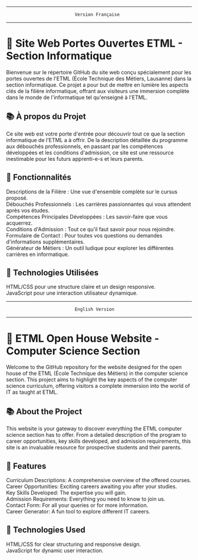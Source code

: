 ________________________________________________________________________________
                              Version Française
________________________________________________________________________________


  
# 🚀 Site Web Portes Ouvertes ETML - Section Informatique  


Bienvenue sur le répertoire GitHub du site web conçu spécialement pour les portes ouvertes de l'ETML (École Technique des Métiers, Lausanne) dans la section informatique. Ce projet a pour but de mettre en lumière les aspects clés de la filière informatique, offrant aux visiteurs une immersion complète dans le monde de l'informatique tel qu'enseigné à l'ETML.  



## 📚 À propos du Projet  

Ce site web est votre porte d'entrée pour découvrir tout ce que la section informatique de l'ETML a à offrir. De la description détaillée du programme aux débouchés professionnels, en passant par les compétences développées et les conditions d'admission, ce site est une ressource inestimable pour les futurs apprenti-e-s et leurs parents.


## 🌟 Fonctionnalités

Descriptions de la Filière : Une vue d'ensemble complète sur le cursus proposé.  
Débouchés Professionnels : Les carrières passionnantes qui vous attendent après vos études.  
Compétences Principales Développées : Les savoir-faire que vous acquerrez.  
Conditions d'Admission : Tout ce qu'il faut savoir pour nous rejoindre.  
Formulaire de Contact : Pour toutes vos questions ou demandes d'informations supplémentaires.  
Générateur de Métiers : Un outil ludique pour explorer les différentes carrières en informatique.  


## 💼 Technologies Utilisées  

HTML/CSS pour une structure claire et un design responsive.  
JavaScript pour une interaction utilisateur dynamique.

________________________________________________________________________________
                              English Version
________________________________________________________________________________



# 🚀 ETML Open House Website - Computer Science Section  

Welcome to the GitHub repository for the website designed for the open house of the ETML (École Technique des Métiers) in the computer science section. This project aims to highlight the key aspects of the computer science curriculum, offering visitors a complete immersion into the world of IT as taught at ETML.


## 📚 About the Project

This website is your gateway to discover everything the ETML computer science section has to offer. From a detailed description of the program to career opportunities, key skills developed, and admission requirements, this site is an invaluable resource for prospective students and their parents.


## 🌟 Features  

Curriculum Descriptions: A comprehensive overview of the offered courses.  
Career Opportunities: Exciting careers awaiting you after your studies.  
Key Skills Developed: The expertise you will gain.  
Admission Requirements: Everything you need to know to join us.  
Contact Form: For all your queries or for more information.  
Career Generator: A fun tool to explore different IT careers.  


## 💼 Technologies Used  

HTML/CSS for clear structuring and responsive design.  
JavaScript for dynamic user interaction.


